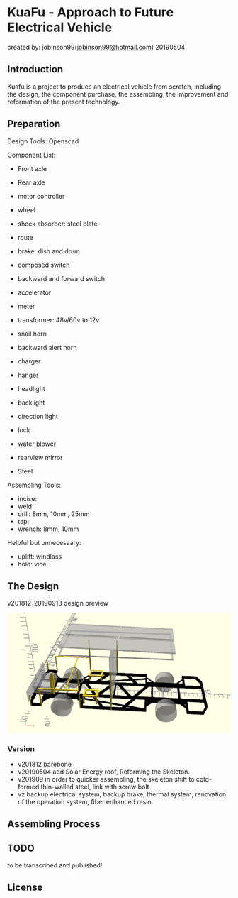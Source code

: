 KuaFu - Approach to Future Electrical Vehicle 
=============================

created by: jobinson99(jobinson99@hotmail.com) 20190504

## Introduction

Kuafu is a project to produce an electrical vehicle from scratch, including the design, the component purchase, the assembling, the improvement and reformation of the present technology.

## Preparation

Design Tools: Openscad

Component List:
- Front axle
- Rear axle
- motor controller
- wheel
- shock absorber: steel plate
- route
- brake: dish and drum
- composed switch
- backward and forward switch
- accelerator
- meter
- transformer: 48v/60v to 12v
- snail horn 
- backward alert horn
- charger
- hanger
- headlight
- backlight
- direction light
- lock
- water blower
- rearview mirror


- Steel


Assembling Tools:

- incise:
- weld:
- drill: 8mm, 10mm, 25mm
- tap:
- wrench: 8mm, 10mm

Helpful but unnecesaary:
- uplift:  windlass
- hold: vice

## The Design

v201812-20190913 design preview

![v201812-20190913](docs/20190913.png)

### Version

- v201812 barebone
- v20190504 add Solar Energy roof, Reforming the Skeleton.
- v201909 in order to quicker assembling, the skeleton shift to cold-formed thin-walled steel, link with screw bolt
- vz backup electrical system, backup brake, thermal system, renovation of the operation system, fiber enhanced resin.

## Assembling Process



## TODO

to be transcribed and published!


## License



